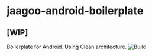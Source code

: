 # jaagoo-android-boilerplate

## [WIP]
Boilerplate for Android. Using Clean architecture.  ![Build](https://travis-ci.org/juanagu/jaagoo-android-boilerplate.svg?branch=master)


